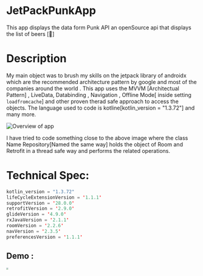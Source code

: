 # JetPackPunkApp



This app displays the data form Punk API an openSource api that displays the list of beers [:beers:]



# Description



My main object was to brush my skills on the jetpack library of androidx which are the recommended architecture pattern by google and most of the companies around the world . This app uses the MVVM [Architectual Pattern] , LiveData, Databinding , Navigation , Offline Mode[ inside setting `loadfromcache`] and other proven therad safe approach to access the objects. The language used to code is kotline[kotlin_version = "1.3.72"] and many more.



![Overview of app](https://developer.android.com/topic/libraries/architecture/images/final-architecture.png)





I have tried to code something close to the above image where the class Name Repository[Named the same way] holds the object of Room and Retrofit in a thread safe way and performs the related operations.



# Technical Spec:



```Kotlin
kotlin_version = "1.3.72"
lifeCycleExtensionVersion = '1.1.1'
supportVersion = '28.0.0'
retrofitVersion = '2.9.0'
glideVersion = '4.9.0'
rxJavaVersion = '2.1.1'
roomVersion = '2.2.6'
navVersion = '2.3.5'
preferencesVersion = '1.1.1'
```





## Demo :



<img src="https://user-images.githubusercontent.com/18009630/116792737-d347af80-aac2-11eb-954b-bb2fc97adffd.gif" style="zoom:33%;" />
